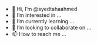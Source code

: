 - 👋 Hi, I’m @syedtahaahmed
- 👀 I’m interested in ...
- 🌱 I’m currently learning ...
- 💞️ I’m looking to collaborate on ...
- 📫 How to reach me ...

<!---
syedtahaahmed/syedtahaahmed is a ✨ special ✨ repository because its `README.md` (this file) appears on your GitHub profile.
You can click the Preview link to take a look at your changes.
--->
